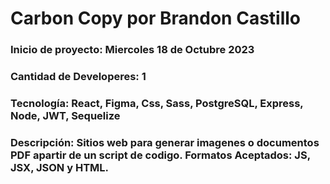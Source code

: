 # Carbon Copy por Brandon Castillo

### Inicio de proyecto: Miercoles 18 de Octubre 2023

### Cantidad de Developeres: 1

### Tecnología: React, Figma, Css, Sass, PostgreSQL, Express, Node, JWT, Sequelize

### Descripción: Sitios web para generar imagenes o documentos PDF apartir de un script de codigo. Formatos Aceptados: JS, JSX, JSON y HTML.
